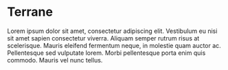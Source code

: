 # Terrane
Lorem ipsum dolor sit amet, consectetur adipiscing elit. Vestibulum eu nisi sit amet sapien consectetur viverra. Aliquam semper rutrum risus at scelerisque. Mauris eleifend fermentum neque, in molestie quam auctor ac. Pellentesque sed vulputate lorem. Morbi pellentesque porta enim quis commodo. Mauris vel nunc tellus. 
